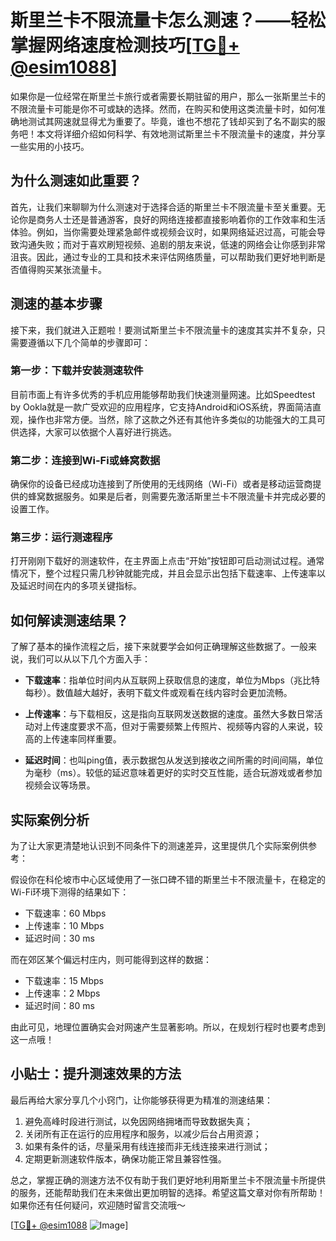 # 斯里兰卡不限流量卡怎么测速？——轻松掌握网络速度检测技巧[[TG💪+ @esim1088](https://t.me/s/esim1088)]

如果你是一位经常在斯里兰卡旅行或者需要长期驻留的用户，那么一张斯里兰卡的不限流量卡可能是你不可或缺的选择。然而，在购买和使用这类流量卡时，如何准确地测试其网速就显得尤为重要了。毕竟，谁也不想花了钱却买到了名不副实的服务吧！本文将详细介绍如何科学、有效地测试斯里兰卡不限流量卡的速度，并分享一些实用的小技巧。

## 为什么测速如此重要？

首先，让我们来聊聊为什么测速对于选择合适的斯里兰卡不限流量卡至关重要。无论你是商务人士还是普通游客，良好的网络连接都直接影响着你的工作效率和生活体验。例如，当你需要处理紧急邮件或视频会议时，如果网络延迟过高，可能会导致沟通失败；而对于喜欢刷短视频、追剧的朋友来说，低速的网络会让你感到非常沮丧。因此，通过专业的工具和技术来评估网络质量，可以帮助我们更好地判断是否值得购买某张流量卡。

## 测速的基本步骤

接下来，我们就进入正题啦！要测试斯里兰卡不限流量卡的速度其实并不复杂，只需要遵循以下几个简单的步骤即可：

### 第一步：下载并安装测速软件

目前市面上有许多优秀的手机应用能够帮助我们快速测量网速。比如Speedtest by Ookla就是一款广受欢迎的应用程序，它支持Android和iOS系统，界面简洁直观，操作也非常方便。当然，除了这款之外还有其他许多类似的功能强大的工具可供选择，大家可以依据个人喜好进行挑选。

### 第二步：连接到Wi-Fi或蜂窝数据

确保你的设备已经成功连接到了所使用的无线网络（Wi-Fi）或者是移动运营商提供的蜂窝数据服务。如果是后者，则需要先激活斯里兰卡不限流量卡并完成必要的设置工作。

### 第三步：运行测速程序

打开刚刚下载好的测速软件，在主界面上点击“开始”按钮即可启动测试过程。通常情况下，整个过程只需几秒钟就能完成，并且会显示出包括下载速率、上传速率以及延迟时间在内的多项关键指标。

## 如何解读测速结果？

了解了基本的操作流程之后，接下来就要学会如何正确理解这些数据了。一般来说，我们可以从以下几个方面入手：

- **下载速率**：指单位时间内从互联网上获取信息的速度，单位为Mbps（兆比特每秒）。数值越大越好，表明下载文件或观看在线内容时会更加流畅。
  
- **上传速率**：与下载相反，这是指向互联网发送数据的速度。虽然大多数日常活动对上传速度要求不高，但对于需要频繁上传照片、视频等内容的人来说，较高的上传速率同样重要。
  
- **延迟时间**：也叫ping值，表示数据包从发送到接收之间所需的时间间隔，单位为毫秒（ms）。较低的延迟意味着更好的实时交互性能，适合玩游戏或者参加视频会议等场景。

## 实际案例分析

为了让大家更清楚地认识到不同条件下的测速差异，这里提供几个实际案例供参考：

假设你在科伦坡市中心区域使用了一张口碑不错的斯里兰卡不限流量卡，在稳定的Wi-Fi环境下测得的结果如下：
- 下载速率：60 Mbps
- 上传速率：10 Mbps
- 延迟时间：30 ms

而在郊区某个偏远村庄内，则可能得到这样的数据：
- 下载速率：15 Mbps
- 上传速率：2 Mbps
- 延迟时间：80 ms

由此可见，地理位置确实会对网速产生显著影响。所以，在规划行程时也要考虑到这一点哦！

## 小贴士：提升测速效果的方法

最后再给大家分享几个小窍门，让你能够获得更为精准的测速结果：

1. 避免高峰时段进行测试，以免因网络拥堵而导致数据失真；
2. 关闭所有正在运行的应用程序和服务，以减少后台占用资源；
3. 如果有条件的话，尽量采用有线连接而非无线连接来进行测试；
4. 定期更新测速软件版本，确保功能正常且兼容性强。

总之，掌握正确的测速方法不仅有助于我们更好地利用斯里兰卡不限流量卡所提供的服务，还能帮助我们在未来做出更加明智的选择。希望这篇文章对你有所帮助！如果你还有任何疑问，欢迎随时留言交流哦～

[[TG💪+ @esim1088](https://t.me/s/esim1088) ![Image](https://i.postimg.cc/4NQfJmqS/Snipaste-2025-05-13-00-14-12.png)]